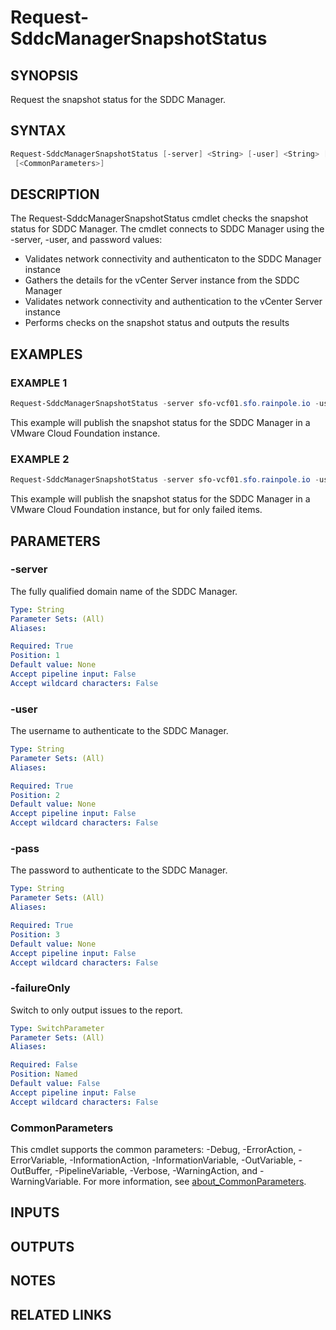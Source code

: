 # Request-SddcManagerSnapshotStatus

## SYNOPSIS

Request the snapshot status for the SDDC Manager.

## SYNTAX

```powershell
Request-SddcManagerSnapshotStatus [-server] <String> [-user] <String> [-pass] <String> [-failureOnly]
 [<CommonParameters>]
```

## DESCRIPTION

The Request-SddcManagerSnapshotStatus cmdlet checks the snapshot status for SDDC Manager.
The cmdlet connects to SDDC Manager using the -server, -user, and password values:

- Validates network connectivity and authenticaton to the SDDC Manager instance
- Gathers the details for the vCenter Server instance from the SDDC Manager
- Validates network connectivity and authentication to the vCenter Server instance
- Performs checks on the snapshot status and outputs the results

## EXAMPLES

### EXAMPLE 1

```powershell
Request-SddcManagerSnapshotStatus -server sfo-vcf01.sfo.rainpole.io -user admin@local -pass VMw@re1!VMw@re1!
```

This example will publish the snapshot status for the SDDC Manager in a VMware Cloud Foundation instance.

### EXAMPLE 2

```powershell
Request-SddcManagerSnapshotStatus -server sfo-vcf01.sfo.rainpole.io -user admin@local -pass VMw@re1!VMw@re1! -failureOnly
```

This example will publish the snapshot status for the SDDC Manager in a VMware Cloud Foundation instance, but for only failed items.

## PARAMETERS

### -server

The fully qualified domain name of the SDDC Manager.

```yaml
Type: String
Parameter Sets: (All)
Aliases:

Required: True
Position: 1
Default value: None
Accept pipeline input: False
Accept wildcard characters: False
```

### -user

The username to authenticate to the SDDC Manager.

```yaml
Type: String
Parameter Sets: (All)
Aliases:

Required: True
Position: 2
Default value: None
Accept pipeline input: False
Accept wildcard characters: False
```

### -pass

The password to authenticate to the SDDC Manager.

```yaml
Type: String
Parameter Sets: (All)
Aliases:

Required: True
Position: 3
Default value: None
Accept pipeline input: False
Accept wildcard characters: False
```

### -failureOnly

Switch to only output issues to the report.

```yaml
Type: SwitchParameter
Parameter Sets: (All)
Aliases:

Required: False
Position: Named
Default value: False
Accept pipeline input: False
Accept wildcard characters: False
```

### CommonParameters

This cmdlet supports the common parameters: -Debug, -ErrorAction, -ErrorVariable, -InformationAction, -InformationVariable, -OutVariable, -OutBuffer, -PipelineVariable, -Verbose, -WarningAction, and -WarningVariable. For more information, see [about_CommonParameters](http://go.microsoft.com/fwlink/?LinkID=113216).

## INPUTS

## OUTPUTS

## NOTES

## RELATED LINKS
